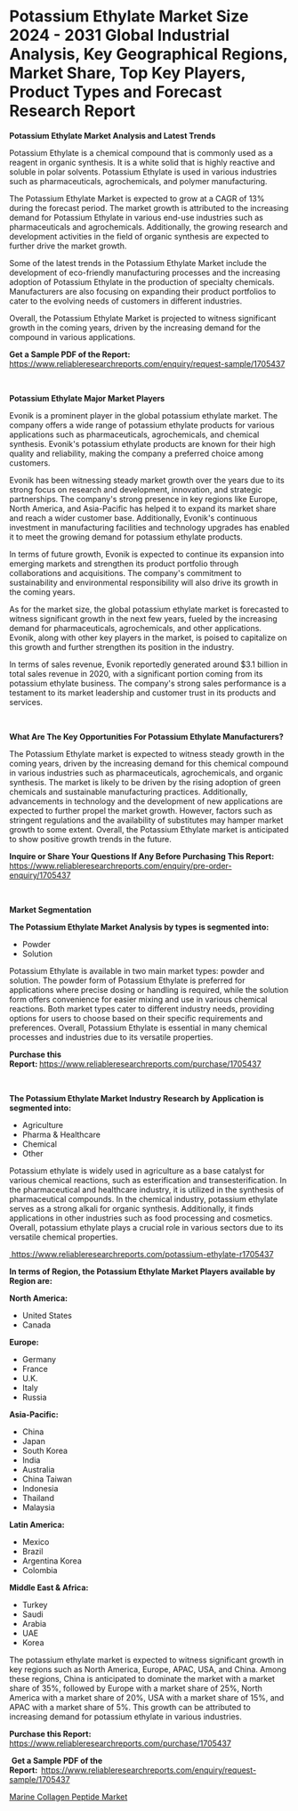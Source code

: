 <p><h1>Potassium Ethylate Market Size 2024 - 2031 Global Industrial Analysis, Key Geographical Regions, Market Share, Top Key Players, Product Types and Forecast Research Report</h1></p><p><strong>Potassium Ethylate Market Analysis and Latest Trends</strong></p>
<p><p>Potassium Ethylate is a chemical compound that is commonly used as a reagent in organic synthesis. It is a white solid that is highly reactive and soluble in polar solvents. Potassium Ethylate is used in various industries such as pharmaceuticals, agrochemicals, and polymer manufacturing.</p><p>The Potassium Ethylate Market is expected to grow at a CAGR of 13% during the forecast period. The market growth is attributed to the increasing demand for Potassium Ethylate in various end-use industries such as pharmaceuticals and agrochemicals. Additionally, the growing research and development activities in the field of organic synthesis are expected to further drive the market growth.</p><p>Some of the latest trends in the Potassium Ethylate Market include the development of eco-friendly manufacturing processes and the increasing adoption of Potassium Ethylate in the production of specialty chemicals. Manufacturers are also focusing on expanding their product portfolios to cater to the evolving needs of customers in different industries.</p><p>Overall, the Potassium Ethylate Market is projected to witness significant growth in the coming years, driven by the increasing demand for the compound in various applications.</p></p>
<p><strong>Get a Sample PDF of the Report:&nbsp;</strong> <a href="https://www.reliableresearchreports.com/enquiry/request-sample/1705437">https://www.reliableresearchreports.com/enquiry/request-sample/1705437</a></p>
<p>&nbsp;</p>
<p><strong>Potassium Ethylate Major Market Players</strong></p>
<p><p>Evonik is a prominent player in the global potassium ethylate market. The company offers a wide range of potassium ethylate products for various applications such as pharmaceuticals, agrochemicals, and chemical synthesis. Evonik's potassium ethylate products are known for their high quality and reliability, making the company a preferred choice among customers.</p><p>Evonik has been witnessing steady market growth over the years due to its strong focus on research and development, innovation, and strategic partnerships. The company's strong presence in key regions like Europe, North America, and Asia-Pacific has helped it to expand its market share and reach a wider customer base. Additionally, Evonik's continuous investment in manufacturing facilities and technology upgrades has enabled it to meet the growing demand for potassium ethylate products.</p><p>In terms of future growth, Evonik is expected to continue its expansion into emerging markets and strengthen its product portfolio through collaborations and acquisitions. The company's commitment to sustainability and environmental responsibility will also drive its growth in the coming years.</p><p>As for the market size, the global potassium ethylate market is forecasted to witness significant growth in the next few years, fueled by the increasing demand for pharmaceuticals, agrochemicals, and other applications. Evonik, along with other key players in the market, is poised to capitalize on this growth and further strengthen its position in the industry.</p><p>In terms of sales revenue, Evonik reportedly generated around $3.1 billion in total sales revenue in 2020, with a significant portion coming from its potassium ethylate business. The company's strong sales performance is a testament to its market leadership and customer trust in its products and services.</p></p>
<p>&nbsp;</p>
<p><strong>What Are The Key Opportunities For Potassium Ethylate Manufacturers?</strong></p>
<p><p>The Potassium Ethylate market is expected to witness steady growth in the coming years, driven by the increasing demand for this chemical compound in various industries such as pharmaceuticals, agrochemicals, and organic synthesis. The market is likely to be driven by the rising adoption of green chemicals and sustainable manufacturing practices. Additionally, advancements in technology and the development of new applications are expected to further propel the market growth. However, factors such as stringent regulations and the availability of substitutes may hamper market growth to some extent. Overall, the Potassium Ethylate market is anticipated to show positive growth trends in the future.</p></p>
<p><strong>Inquire or Share Your Questions If Any Before Purchasing This Report:</strong> <a href="https://www.reliableresearchreports.com/enquiry/pre-order-enquiry/1705437">https://www.reliableresearchreports.com/enquiry/pre-order-enquiry/1705437</a></p>
<p>&nbsp;</p>
<p><strong>Market Segmentation</strong></p>
<p><strong>The Potassium Ethylate Market Analysis by types is segmented into:</strong></p>
<p><ul><li>Powder</li><li>Solution</li></ul></p>
<p><p>Potassium Ethylate is available in two main market types: powder and solution. The powder form of Potassium Ethylate is preferred for applications where precise dosing or handling is required, while the solution form offers convenience for easier mixing and use in various chemical reactions. Both market types cater to different industry needs, providing options for users to choose based on their specific requirements and preferences. Overall, Potassium Ethylate is essential in many chemical processes and industries due to its versatile properties.</p></p>
<p><strong>Purchase this Report:&nbsp;</strong><a href="https://www.reliableresearchreports.com/purchase/1705437">https://www.reliableresearchreports.com/purchase/1705437</a></p>
<p>&nbsp;</p>
<p><strong>The Potassium Ethylate Market Industry Research by Application is segmented into:</strong></p>
<p><ul><li>Agriculture</li><li>Pharma & Healthcare</li><li>Chemical</li><li>Other</li></ul></p>
<p><p>Potassium ethylate is widely used in agriculture as a base catalyst for various chemical reactions, such as esterification and transesterification. In the pharmaceutical and healthcare industry, it is utilized in the synthesis of pharmaceutical compounds. In the chemical industry, potassium ethylate serves as a strong alkali for organic synthesis. Additionally, it finds applications in other industries such as food processing and cosmetics. Overall, potassium ethylate plays a crucial role in various sectors due to its versatile chemical properties.</p></p>
<p><a href="https://www.reliableresearchreports.com/potassium-ethylate-r1705437">&nbsp;https://www.reliableresearchreports.com/potassium-ethylate-r1705437</a></p>
<p><strong>In terms of Region, the Potassium Ethylate Market Players available by Region are:</strong></p>
<p>
    <p> <strong> North America: </strong>
        <ul>
            <li>United States</li>
            <li>Canada</li>
        </ul>
        </p> 
    <p> <strong> Europe: </strong>
        <ul>
            <li>Germany</li>
            <li>France</li>
            <li>U.K.</li>
            <li>Italy</li>
            <li>Russia</li>
        </ul>
        </p> 
    <p> <strong> Asia-Pacific: </strong>
        <ul>
            <li>China</li>
            <li>Japan</li>
            <li>South Korea</li>
            <li>India</li>
            <li>Australia</li>
            <li>China Taiwan</li>
            <li>Indonesia</li>
            <li>Thailand</li>
            <li>Malaysia</li>
        </ul>
        </p> 
    <p> <strong> Latin America: </strong>
        <ul>
            <li>Mexico</li>
            <li>Brazil</li>
            <li>Argentina Korea</li>
            <li>Colombia</li>
        </ul>
        </p> 
    <p> <strong> Middle East & Africa: </strong>
        <ul>
            <li>Turkey</li>
            <li>Saudi</li>
            <li>Arabia</li>
            <li>UAE</li>
            <li>Korea</li>
        </ul>
    </p>
    </p>
<p><p>The potassium ethylate market is expected to witness significant growth in key regions such as North America, Europe, APAC, USA, and China. Among these regions, China is anticipated to dominate the market with a market share of 35%, followed by Europe with a market share of 25%, North America with a market share of 20%, USA with a market share of 15%, and APAC with a market share of 5%. This growth can be attributed to increasing demand for potassium ethylate in various industries.</p></p>
<p><strong>Purchase this Report: </strong><a href="https://www.reliableresearchreports.com/purchase/1705437">https://www.reliableresearchreports.com/purchase/1705437</a></p>
<p>&nbsp;<strong>Get a Sample PDF of the Report:&nbsp;&nbsp;</strong><a href="https://www.reliableresearchreports.com/enquiry/request-sample/1705437">https://www.reliableresearchreports.com/enquiry/request-sample/1705437</a></p>
<p><strong></strong></p>
<p><p><a href="https://github.com/jaidynmorantestelletmjzya/Market-Research-Report-List-3/blob/main/marine-collagen-peptide-market.md">Marine Collagen Peptide Market</a></p></p>